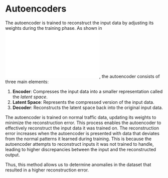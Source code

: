# Autoencoders
The autoencoder is trained to reconstruct the input data by adjusting its weights during the training phase. As shown in![Figure 1: Structure of the Autoencoder](images/autoencoder.pdf), the autoencoder consists of three main elements:

1. **Encoder**: Compresses the input data into a smaller representation called the *latent space*.
2. **Latent Space**: Represents the compressed version of the input data.
3. **Decoder**: Reconstructs the latent space back into the original input data.

The autoencoder is trained on normal traffic data, updating its weights to minimize the reconstruction error. This process enables the autoencoder to effectively reconstruct the input data it was trained on. The reconstruction error increases when the autoencoder is presented with data that deviates from the normal patterns it learned during training. This is because the autoencoder attempts to reconstruct inputs it was not trained to handle, leading to higher discrepancies between the input and the reconstructed output.

Thus, this method allows us to determine anomalies in the dataset that resulted in a higher reconstruction error.

